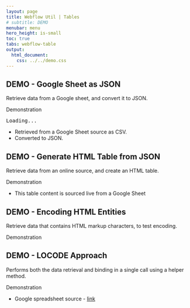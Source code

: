 ```yaml
---
layout: page
title: Webflow Util | Tables
# subtitle: DEMO
menubar: menu
hero_height: is-small
toc: true
tabs: webflow-table
output:
  html_document:
    css: ../../demo.css
---
```





## DEMO - Google Sheet as JSON

Retrieve data from a Google sheet, and convert it to JSON.

<span class="tag is-danger is-medium is-light">Demonstration</span>

<div class="demo grey large">
    <pre id="json1">Loading...</pre>
</div>



- Retrieved from a Google Sheet source as CSV.
- Converted to JSON.


## DEMO - Generate HTML Table from JSON

Retrieve data from an online source, and create an HTML table.

<span class="tag is-danger is-medium is-light">Demonstration</span>

<div class="demo yellow large">
    <div id="table1"></div>
</div>

- This table content is sourced live from a Google Sheet


## DEMO - Encoding HTML Entities

Retrieve data that contains HTML markup characters, to test encoding.

<span class="tag is-danger is-medium is-light">Demonstration</span>

<div class="demo yellow large">
    <div id="table3"></div>
</div>


## DEMO - LOCODE Approach

Performs both the data retrieval and binding in a single call using a helper method.

<span class="tag is-danger is-medium is-light">Demonstration</span>

<div class="demo yellow large">
    <div id="table4"></div>
</div>

- Google spreadsheet source - <a href="https://docs.google.com/spreadsheets/d/1tU7X22tLHfDiGfTHIahH2XGAKYfv2A3kq7fs80qQRaI/edit#gid=0" target="_blank">link</a>


<script src="https://code.jquery.com/jquery-3.6.0.min.js" type="text/javascript" crossorigin="anonymous"></script>

<script type="module">

    import { getCsvAsJson } from 'https://cdn.jsdelivr.net/gh/sygnaltech/webflow-util/src/modules/webflow-data.js';
    import { renderTableFromJson } from 'https://cdn.jsdelivr.net/gh/sygnaltech/webflow-util/src/modules/webflow-table.js';
    import { getGoogleSheetCsvUrl } from 'https://cdn.jsdelivr.net/gh/sygnaltech/webflow-util/src/datasources/google-sheet-data.js';

    import { renderTableFromGoogleSheet } from 'https://cdn.jsdelivr.net/gh/sygnaltech/webflow-util/src/locode/webflow-table-helper.js';

    $(function () {

        //// Display version
        //$("*[data-value='ver']").text(
        //    webflowTableUtil.getVersion()
        //);

        var json;

        // TEST #1 - retrieve CSV as JSON

        // Get JSON data
        json = getCsvAsJson(
            'https://docs.google.com/spreadsheets/d/16lPOiFz5Ow-FTro5SWS-m00fNhRjgsiyeSBdme3gKX0/export?format=csv',
            true // pretty print
        )

        // Display JSON data
        $("#json1").text(
            json
        );

        // TEST #2 - Create an HTML table from the JSON

        // Create HTML table
        renderTableFromJson(
            $("#table1"),
            json
        );

        // TEST #3 - ENCODING HTML ENTITIES

        // Get JSON data to Google Sheet
        // This version uses the google-sheet-data module to construct the CSV url
        json = getCsvAsJson(
            getGoogleSheetCsvUrl("1tU7X22tLHfDiGfTHIahH2XGAKYfv2A3kq7fs80qQRaI"),
            true // pretty print
        );

        // Create HTML table
        renderTableFromJson(
            $("#table3"),
            json
        );

        // TEST #4 - USING HELPER METHODS

        // Do everything in one call, using default options
        renderTableFromGoogleSheet(
            $("#table4"),
            "16lPOiFz5Ow-FTro5SWS-m00fNhRjgsiyeSBdme3gKX0"
        );

    });

</script>
